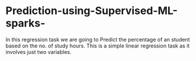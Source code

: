 # Prediction-using-Supervised-ML-sparks-
In this regression task we are going to Predict the percentage of an student based on the no. of study hours. This is a simple linear regression task as it involves just two variables.
